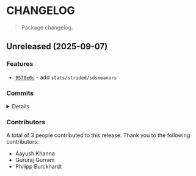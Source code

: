 # CHANGELOG

> Package changelog.

<section class="release" id="unreleased">

## Unreleased (2025-09-07)

<section class="features">

### Features

-   [`9570e0c`](https://github.com/stdlib-js/stdlib/commit/9570e0c5b32792547d4d19c294fe8e59dd47cb12) - add `stats/strided/sdsmeanors`

</section>

<!-- /.features -->

<section class="commits">

### Commits

<details>

-   [`3255779`](https://github.com/stdlib-js/stdlib/commit/3255779bbbb9fc1b4ab755ac57aad2bc1c5dbd97) - **refactor:** update paths _(by Gururaj Gurram)_
-   [`9f85b5d`](https://github.com/stdlib-js/stdlib/commit/9f85b5d90cb6fcaf052116cd06aa4a693757f0ec) - **test:** fix description _(by Philipp Burckhardt)_
-   [`9570e0c`](https://github.com/stdlib-js/stdlib/commit/9570e0c5b32792547d4d19c294fe8e59dd47cb12) - **feat:** add `stats/strided/sdsmeanors` _(by Aayush Khanna)_

</details>

</section>

<!-- /.commits -->

<section class="contributors">

### Contributors

A total of 3 people contributed to this release. Thank you to the following contributors:

-   Aayush Khanna
-   Gururaj Gurram
-   Philipp Burckhardt

</section>

<!-- /.contributors -->

</section>

<!-- /.release -->

